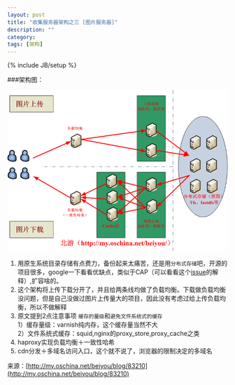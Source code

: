 ```yaml
---
layout: post
title: "收集服务器架构之三 [图片服务器]"
description: ""
category:
tags: [架构]
---
```

{% include JB/setup %} 

###架构图：    
 
<img src="https://raw.githubusercontent.com/arkulo56/arkulo56.github.com/master/images/architecture/3.gif" width="600" >      


1. 用原生系统目录存储有点费力，备份起来太痛苦，还是用`分布式存储`吧，开源的项目很多，google一下看看优缺点，类似于CAP（可以看看这个[issue](https://github.com/arkulo56/thought/issues/23)的解释）,扩容啥的。
2. 这个架构将上传下载分开了，并且给两条线均做了负载均衡。下载做负载均衡没问题，但是自己没做过图片上传量大的项目，因此没有考虑过给上传负载均衡，所以不做解释
3. 原文提到2点注意事项 `缓存的量级`和`避免文件系统式的缓存`      
	1）缓存量级：varnish纯内存，这个缓存量当然不大     
	2）文件系统式缓存：squid,nginx的proxy_store,proxy_cache之类        
4. haproxy实现负载均衡＋一致性哈希
5. cdn分发＋多域名访问入口，这个就不说了，浏览器的限制决定的多域名     

来源：[http://my.oschina.net/beiyou/blog/83210](http://my.oschina.net/beiyou/blog/83210)
